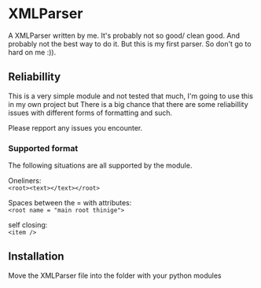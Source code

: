 # XMLParser
A XMLParser written by me.
It's probably not so good/ clean good. And probably not the best way to do it. But this is my first parser. So don't go to hard on me :)).

## Reliabillity
This is a very simple module and not tested that much, I'm going to use this in my own project but There is a big chance that there are some reliabillity issues with different forms of formatting and such.

Please repport any issues you encounter.

### Supported format
The following situations are all supported by the module.  

Oneliners:  
``<root><text></text></root>``

Spaces between the = with attributes:  
``<root name = "main root thinige">``

self closing:  
``<item />``

## Installation
Move the XMLParser file into the folder with your python modules